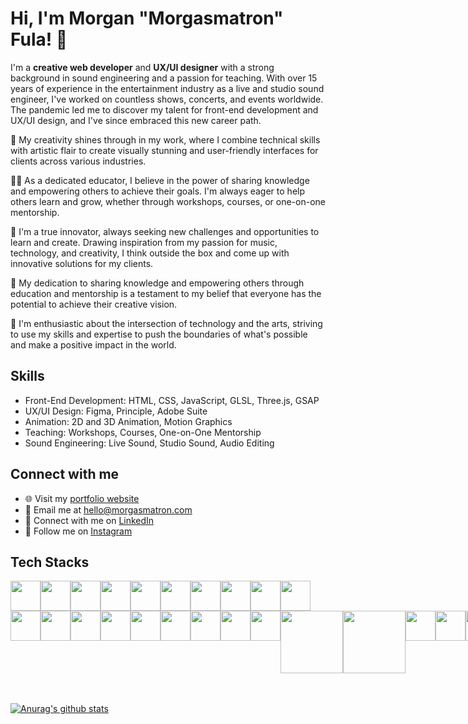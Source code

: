 # Hi, I'm Morgan "Morgasmatron" Fula! 👋

I'm a **creative web developer** and **UX/UI designer** with a strong background in sound engineering and a passion for teaching. With over 15 years of experience in the entertainment industry as a live and studio sound engineer, I've worked on countless shows, concerts, and events worldwide. The pandemic led me to discover my talent for front-end development and UX/UI design, and I've since embraced this new career path.

🎨 My creativity shines through in my work, where I combine technical skills with artistic flair to create visually stunning and user-friendly interfaces for clients across various industries.

👨‍🏫 As a dedicated educator, I believe in the power of sharing knowledge and empowering others to achieve their goals. I'm always eager to help others learn and grow, whether through workshops, courses, or one-on-one mentorship.

🚀 I'm a true innovator, always seeking new challenges and opportunities to learn and create. Drawing inspiration from my passion for music, technology, and creativity, I think outside the box and come up with innovative solutions for my clients.

🌟 My dedication to sharing knowledge and empowering others through education and mentorship is a testament to my belief that everyone has the potential to achieve their creative vision.

🎵 I'm enthusiastic about the intersection of technology and the arts, striving to use my skills and expertise to push the boundaries of what's possible and make a positive impact in the world.

## Skills

- Front-End Development: HTML, CSS, JavaScript, GLSL, Three.js, GSAP
- UX/UI Design: Figma, Principle, Adobe Suite
- Animation: 2D and 3D Animation, Motion Graphics
- Teaching: Workshops, Courses, One-on-One Mentorship
- Sound Engineering: Live Sound, Studio Sound, Audio Editing

## Connect with me

- 🌐 Visit my [portfolio website](https://morgasmatron.com)
- 📧 Email me at [hello@morgasmatron.com](mailto:hello@morgasmatron.com)
- 💼 Connect with me on [LinkedIn](https://www.linkedin.com/in/morganfula)
- 📸 Follow me on [Instagram](https://www.instagram.com/morgasmatron)



## Tech Stacks
<div style="text-align:center; display:flex !important;">
<img src="https://assets.codepen.io/5219064/ts-logo.png" alt="" width="48" />
<img src="https://assets.codepen.io/5219064/three-logo.png" alt="" width="48" />
<img src="https://assets.codepen.io/5219064/sass-logo.png" alt="" width="48" />
<img src="https://assets.codepen.io/5219064/nuxt-logo.png" alt="" width="48" />
<img src="https://assets.codepen.io/5219064/node-logo.png" alt="" width="48" />
<img src="https://assets.codepen.io/5219064/logo-vue.png" alt="" width="48" />
<img src="https://assets.codepen.io/5219064/js-logo.png" alt="" width="48" />
<img src="https://assets.codepen.io/5219064/html-logo.png" alt="" width="48" />
<img src="https://assets.codepen.io/5219064/glsl-logo.png" alt="" width="48" />
<img src="https://assets.codepen.io/5219064/css-logo.png" alt="" width="48" />
</div>

<div style="text-align:center; display:flex;">
<img src="https://www.pngrepo.com/png/183637/512/html5.png" width="48"/>
<img src="https://cdn.icon-icons.com/icons2/2415/PNG/512/css_plain_logo_icon_146573.png" width="48"/>
<img src="https://upload.wikimedia.org/wikipedia/commons/6/6a/JavaScript-logo.png" width="48"/>
<img src="https://miro.medium.com/max/816/1*mn6bOs7s6Qbao15PMNRyOA.png" width="48"/>
<img src="https://img2.pngio.com/express-js-png-5-png-image-expressjs-png-800_800.png" width="48"/>
<img src="https://www.mbejda.com/content/images/2015/12/node.png" width="48"/>
<img src="https://upload.wikimedia.org/wikipedia/commons/thumb/9/96/Sass_Logo_Color.svg/1200px-Sass_Logo_Color.svg.png" width="48"/>
<img src="https://upload.wikimedia.org/wikipedia/commons/thumb/9/95/Vue.js_Logo_2.svg/555px-Vue.js_Logo_2.svg.png" width="48"/>
<img src="https://upload.wikimedia.org/wikipedia/commons/thumb/a/ae/Nuxt_logo.svg/2560px-Nuxt_logo.svg.png" width="48"/>
<img src="https://upload.wikimedia.org/wikipedia/commons/thumb/6/62/Ruby_On_Rails_Logo.svg/1200px-Ruby_On_Rails_Logo.svg.png" width="100"/>
<img src="https://miro.medium.com/max/780/1*dqiYC6CSouYCwg3ESYsP2w.png" width="100"/>
<img src="https://img.icons8.com/color/452/firebase.png" width="48"/>
<img src="https://cdn.iconscout.com/icon/free/png-512/heroku-5-569467.png" width="48"/>
<img src="https://pbs.twimg.com/profile_images/567000326444556290/-1wfGjNw_400x400.png" width="48"/>
<img src="https://upload.wikimedia.org/wikipedia/commons/a/ad/Figma-1-logo.png" width="48"/>
<img src="https://www.netlify.com/img/press/logos/logomark.png" width="48"/>
<img src="https://upload.wikimedia.org/wikipedia/commons/2/25/WebGL_Logo.svg" width="100"/>
<img src="https://git-scm.com/images/logos/downloads/Git-Icon-1788C.png" width="48"/>
<img src="https://ingenuitysoftwarelabs.com/wp-content/uploads/2020/01/three-js-logo.png" width="48"/>
<img src="https://media.slid.es/uploads/327261/images/5065937/pm-logo-vert.png" width="70"/>
</div>
<br/>
<br/>



[![Anurag's github stats](https://github-readme-stats.vercel.app/api?username=morganfula&count_private=true&show_icons=true&theme=nightowl)](https://github.com/anuraghazra/github-readme-stats)


